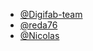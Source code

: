 - [@Digifab-team](https://github.com/Digifab-team)
- [@reda76](https://github.com/reda76)
- [@Nicolas](https://github.com/Septume)